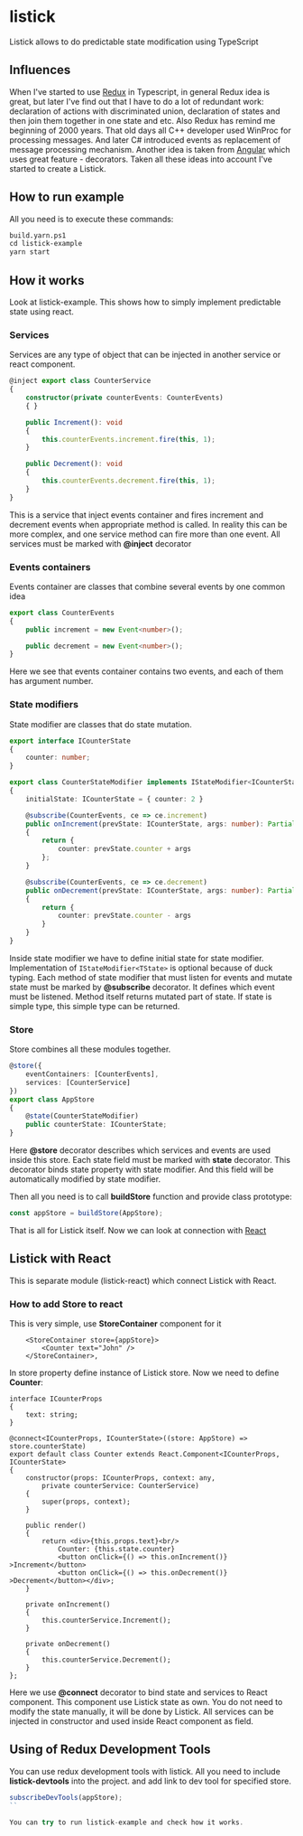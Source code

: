 # listick

Listick allows to do predictable state modification using TypeScript

## Influences

When I've started to use [Redux]('http://redux.js.org'>) in Typescript, in general Redux idea is great, but later I've find out that I have to do a lot of redundant work: declaration of actions with discriminated union, declaration of states and then join them together in one state and etc. Also Redux has remind me beginning of 2000 years. That old days all C++ developer used WinProc for processing messages. And later C# introduced events as replacement of message processing mechanism. Another idea is taken from [Angular](https://angular.io/) which uses great feature - decorators. Taken all these ideas into account I've started to create a Listick.

## How to run example

All you need is to execute these commands:

```ps
build.yarn.ps1
cd listick-example
yarn start
```

## How it works

Look at listick-example. This shows how to simply implement predictable state using react.

### Services

Services are any type of object that can be injected in another service or react component.

```ts
@inject export class CounterService
{
    constructor(private counterEvents: CounterEvents)
    { }

    public Increment(): void
    {
        this.counterEvents.increment.fire(this, 1);
    }

    public Decrement(): void
    {
        this.counterEvents.decrement.fire(this, 1);
    }
}
```

This is a service that inject events container and fires increment and decrement events when appropriate method is called. In reality this can be more complex, and one service method can fire more than one event.
All services must be marked with **@inject** decorator

### Events containers

Events container are classes that combine several events by one common idea

```ts
export class CounterEvents
{
    public increment = new Event<number>();

    public decrement = new Event<number>();
}
```

Here we see that events container contains two events, and each of them has argument number.

### State modifiers

State modifier are classes that do state mutation.

```ts
export interface ICounterState
{
    counter: number;
}

export class CounterStateModifier implements IStateModifier<ICounterState>
{
    initialState: ICounterState = { counter: 2 }

    @subscribe(CounterEvents, ce => ce.increment)
    public onIncrement(prevState: ICounterState, args: number): Partial<ICounterState>
    {
        return {
            counter: prevState.counter + args
        };
    }

    @subscribe(CounterEvents, ce => ce.decrement)
    public onDecrement(prevState: ICounterState, args: number): Partial<ICounterState>
    {
        return {
            counter: prevState.counter - args
        }
    }
}
```

Inside state modifier we have to define initial state for state modifier. Implementation of ```IStateModifier<TState>``` is optional because of duck typing.
Each method of state modifier that must listen for events and mutate state must be marked by **@subscribe** decorator. It defines which event must be listened. Method itself returns mutated part of state. If state is simple type, this simple type can be returned.

### Store

Store combines all these modules together.

```ts
@store({
    eventContainers: [CounterEvents],
    services: [CounterService]
})
export class AppStore
{
    @state(CounterStateModifier)
    public counterState: ICounterState;
}
```

Here **@store** decorator describes which services and events are used inside this store.
Each state field must be marked with **state** decorator. This decorator binds state property with state modifier. And this field will be automatically modified by state modifier.

Then all you need is to call **buildStore** function and provide class prototype:

```ts
const appStore = buildStore(AppStore);
```

That is all for Listick itself. Now we can look at connection with [React](https://facebook.github.io/react/)

## Listick with React

This is separate module (listick-react) which connect Listick with React.

### How to add Store to react

This is very simple, use **StoreContainer** component for it

```tsx
    <StoreContainer store={appStore}>
        <Counter text="John" />
    </StoreContainer>,
```

In store property define instance of Listick store.
Now we need to define **Counter**:

```tsx
interface ICounterProps
{
    text: string;
}

@connect<ICounterProps, ICounterState>((store: AppStore) => store.counterState)
export default class Counter extends React.Component<ICounterProps, ICounterState>
{
    constructor(props: ICounterProps, context: any,
        private counterService: CounterService)
    {
        super(props, context);
    }

    public render()
    {
        return <div>{this.props.text}<br/>
            Counter: {this.state.counter} 
            <button onClick={() => this.onIncrement()} >Increment</button>
            <button onClick={() => this.onDecrement()} >Decrement</button></div>;
    }

    private onIncrement()
    {
        this.counterService.Increment();
    }

    private onDecrement()
    {
        this.counterService.Decrement();
    }
};
```

Here we use **@connect** decorator to bind state and services to React component. This component use Listick state as own. You do not need to modify the state manually, it will be done by Listick. All services can be injected in constructor and used inside React component as field.

## Using of Redux Development Tools
You can use redux development tools with listick. All you need to include **listick-devtools** into the project. and add link to dev tool for specified store.
```ts
subscribeDevTools(appStore);
``

You can try to run listick-example and check how it works.
